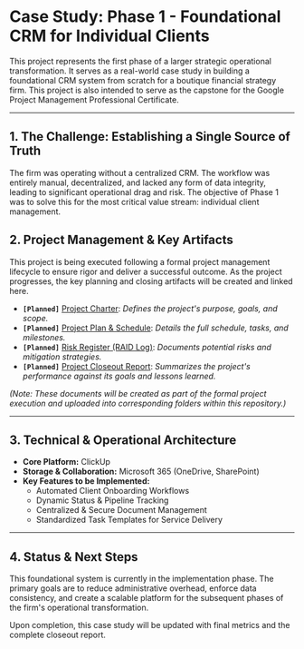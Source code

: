 # Case Study: Phase 1 - Foundational CRM for Individual Clients

This project represents the first phase of a larger strategic operational transformation. It serves as a real-world case study in building a foundational CRM system from scratch for a boutique financial strategy firm. This project is also intended to serve as the capstone for the Google Project Management Professional Certificate.

---

## 1. The Challenge: Establishing a Single Source of Truth

The firm was operating without a centralized CRM. The workflow was entirely manual, decentralized, and lacked any form of data integrity, leading to significant operational drag and risk. The objective of Phase 1 was to solve this for the most critical value stream: individual client management.

## 2. Project Management & Key Artifacts

This project is being executed following a formal project management lifecycle to ensure rigor and deliver a successful outcome. As the project progresses, the key planning and closing artifacts will be created and linked here.

*   **`[Planned]`** [Project Charter](./1_Initiation/Project_Charter.pdf): *Defines the project's purpose, goals, and scope.*
*   **`[Planned]`** [Project Plan & Schedule](./2_Planning/Project_Plan.pdf): *Details the full schedule, tasks, and milestones.*
*   **`[Planned]`** [Risk Register (RAID Log)](./2_Planning/RAID_Log.pdf): *Documents potential risks and mitigation strategies.*
*   **`[Planned]`** [Project Closeout Report](./4_Closing/Closeout_Report.pdf): *Summarizes the project's performance against its goals and lessons learned.*

*(Note: These documents will be created as part of the formal project execution and uploaded into corresponding folders within this repository.)*

---

## 3. Technical & Operational Architecture

*   **Core Platform:** ClickUp
*   **Storage & Collaboration:** Microsoft 365 (OneDrive, SharePoint)
*   **Key Features to be Implemented:**
    *   Automated Client Onboarding Workflows
    *   Dynamic Status & Pipeline Tracking
    *   Centralized & Secure Document Management
    *   Standardized Task Templates for Service Delivery

---

## 4. Status & Next Steps

This foundational system is currently in the implementation phase. The primary goals are to reduce administrative overhead, enforce data consistency, and create a scalable platform for the subsequent phases of the firm's operational transformation.

Upon completion, this case study will be updated with final metrics and the complete closeout report.
